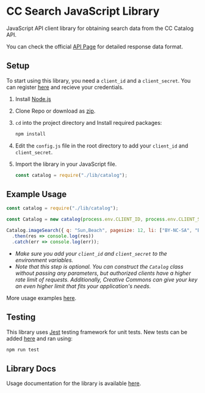 # CC Search JavaScript Library

JavaScript API client library for obtaining search data from the CC Catalog API.

You can check the official [API Page](https://api.creativecommons.engineering/) for detailed response data format.

## Setup

To start using this library, you need a `client_id` and a `client_secret`. You can register [here](https://api.creativecommons.engineering/oauth2/register) and recieve your credentials.

1. Install [Node.js](https://nodejs.org/en/)

2. Clone Repo or download as [zip](https://github.com/ahmedkrmn/CC-Search-Library/archive/master.zip).

3. `cd` into the project directory and Install required packages:

   ```bash
   npm install
   ```

4. Edit the `config.js` file in the root directory to add your `client_id` and `client_secret`.

5. Import the library in your JavaScript file.

   ```javascript
   const catalog = require("./lib/catalog");
   ```

## Example Usage

```javascript
const catalog = require("./lib/catalog");

const Catalog = new catalog(process.env.CLIENT_ID, process.env.CLIENT_SECRET);

Catalog.imageSearch({ q: "Sun,Beach", pagesize: 12, li: ["BY-NC-SA", "BY"] })
  .then(res => console.log(res))
  .catch(err => console.log(err));
```

- _Make sure you add your `client_id` and `client_secret` to the environment variables._
- _Note that this step is optional. You can construct the `Catalog` class without passing any parameters, but authorized clients have a higher rate limit of requests. Additionally, Creative Commons can give your key an even higher limit that fits your application's needs._

More usage examples [here](https://github.com/ahmedkrmn/CC-Search-Library/blob/master/example.js).

## Testing

This library uses [Jest](https://jestjs.io/) testing framework for unit tests. New tests can be added [here](https://github.com/ahmedkrmn/CC-Search-Library/blob/master/test/lib/client.test.js) and ran using:

```bash
npm run test
```

## Library Docs

Usage documentation for the library is available [here](https://ahmedkrmn.github.io/CC-Search-Library/).
